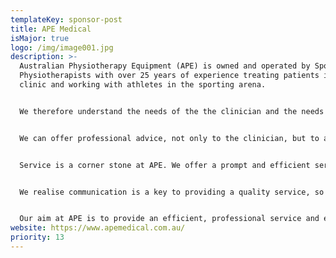 ```yaml
---
templateKey: sponsor-post
title: APE Medical
isMajor: true
logo: /img/image001.jpg
description: >-
  Australian Physiotherapy Equipment (APE) is owned and operated by Sports
  Physiotherapists with over 25 years of experience treating patients in the
  clinic and working with athletes in the sporting arena.


  We therefore understand the needs of the the clinician and the needs of the individual when it comes to Sports Medicine and Rehabilitation Supplies.


  We can offer professional advice, not only to the clinician, but to anyone in the market for Sports Medicine and Rehabilitation Products. No order is too small or too large.


  Service is a corner stone at APE. We offer a prompt and efficient service and we will go out of our way to fill your requirements. If you do not see a product that you require please contact us. We are able to source any specific product that you require. If an order is required urgently we can arrange overnight or same day delivery, however extra freighting charges may apply.


  We realise communication is a key to providing a quality service, so we are always contactable to answer your queries.


  Our aim at APE is to provide an efficient, professional service and excellent value on the biggest range of Sports Medicine and Rehabilitation products.
website: https://www.apemedical.com.au/
priority: 13
---
```

